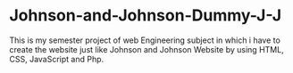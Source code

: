 # Johnson-and-Johnson-Dummy-J-J
This is my semester project of web Engineering subject in which i have to create the website just like Johnson and Johnson Website by using HTML, CSS, JavaScript and Php.
